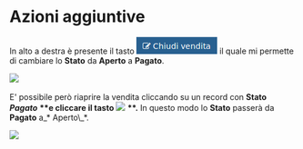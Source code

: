 # Azioni aggiuntive

In alto a destra è presente il tasto ![](../../.gitbook/assets/chiudi.png) il quale mi permette di cambiare lo **Stato** da **Aperto** a **Pagato**.

![](../../.gitbook/assets/venditaaperta-1.png)

E' possibile però riaprire la vendita cliccando su un record con **Stato** _**Pagato**_ **\*\*e cliccare il tasto** ![](../../.gitbook/assets/riapri-vendita.png) **\*\*.** In questo modo lo **Stato** passerà da **Pagato** a_\* Aperto\\_\*.

![](../../.gitbook/assets/venditachiusa-1.png)
